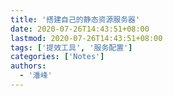 ```yaml
---
title: '搭建自己的静态资源服务器'
date: 2020-07-26T14:43:51+08:00
lastmod: 2020-07-26T14:43:51+08:00
tags: ['提效工具', '服务配置']
categories: ['Notes']
authors:
  - '潘峰'
---
```

